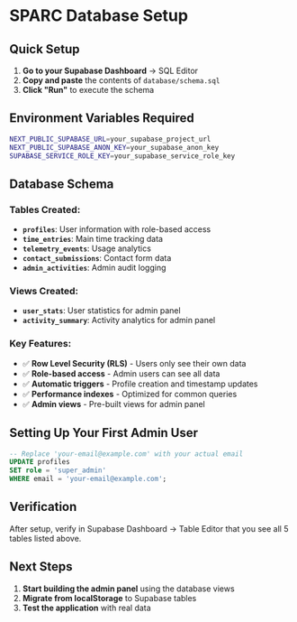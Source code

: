 # SPARC Database Setup

## Quick Setup

1. **Go to your Supabase Dashboard** → SQL Editor
2. **Copy and paste** the contents of `database/schema.sql`
3. **Click "Run"** to execute the schema

## Environment Variables Required

```bash
NEXT_PUBLIC_SUPABASE_URL=your_supabase_project_url
NEXT_PUBLIC_SUPABASE_ANON_KEY=your_supabase_anon_key
SUPABASE_SERVICE_ROLE_KEY=your_supabase_service_role_key
```

## Database Schema

### Tables Created:
- **`profiles`**: User information with role-based access
- **`time_entries`**: Main time tracking data  
- **`telemetry_events`**: Usage analytics
- **`contact_submissions`**: Contact form data
- **`admin_activities`**: Admin audit logging

### Views Created:
- **`user_stats`**: User statistics for admin panel
- **`activity_summary`**: Activity analytics for admin panel

### Key Features:
- ✅ **Row Level Security (RLS)** - Users only see their own data
- ✅ **Role-based access** - Admin users can see all data
- ✅ **Automatic triggers** - Profile creation and timestamp updates
- ✅ **Performance indexes** - Optimized for common queries
- ✅ **Admin views** - Pre-built views for admin panel

## Setting Up Your First Admin User

```sql
-- Replace 'your-email@example.com' with your actual email
UPDATE profiles 
SET role = 'super_admin' 
WHERE email = 'your-email@example.com';
```

## Verification

After setup, verify in Supabase Dashboard → Table Editor that you see all 5 tables listed above.

## Next Steps

1. **Start building the admin panel** using the database views
2. **Migrate from localStorage** to Supabase tables
3. **Test the application** with real data
